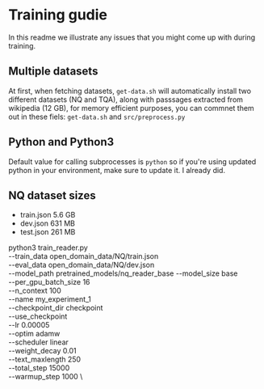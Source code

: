 # Training gudie
In this readme we illustrate any issues that you might come up with during training.

## Multiple datasets
At first, when fetching datasets, `get-data.sh` will automatically install two different datasets (NQ and TQA),
    along with passsages extracted from wikipedia (12 GB), for memory efficient purposes, you can commnet them out in these fiels:
    `get-data.sh` and `src/preprocess.py`

## Python and Python3
Default value for calling subprocesses is `python` so if you're using updated python in your environment, make sure to update it. I already did.

## NQ dataset sizes
* train.json    5.6 GB
* dev.json      631 MB
* test.json     261 MB


python3 train_reader.py \
        --train_data open_domain_data/NQ/train.json \
        --eval_data  open_domain_data/NQ/dev.json \
        --model_path pretrained_models/nq_reader_base
        --model_size base \
        --per_gpu_batch_size 16 \
        --n_context 100 \
        --name my_experiment_1 \
        --checkpoint_dir checkpoint \
        --use_checkpoint \
        --lr 0.00005 \
        --optim adamw \
        --scheduler linear \
        --weight_decay 0.01 \
        --text_maxlength 250 \
        --total_step 15000 \
        --warmup_step 1000 \